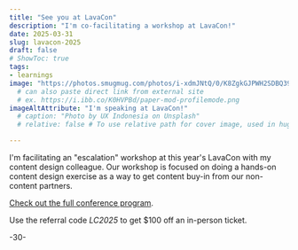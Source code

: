 ```yaml
---
title: "See you at LavaCon"
description: "I'm co-facilitating a workshop at LavaCon!"
date: 2025-03-31
slug: lavacon-2025
draft: false
# ShowToc: true
tags:
- learnings
image: "https://photos.smugmug.com/photos/i-xdmJNtQ/0/K8ZgkGJPWH2SDBQ39w5T4S7kDhxSVw7gTMBVS4Rzn/O/i-xdmJNtQ.jpg"
  # can also paste direct link from external site
  # ex. https://i.ibb.co/K0HVPBd/paper-mod-profilemode.png
imageAltAttribute: "I'm speaking at LavaCon!"
  # caption: "Photo by UX Indonesia on Unsplash"
  # relative: false # To use relative path for cover image, used in hugo Page-bundles

---
```


I'm facilitating an "escalation" workshop at this year's LavaCon with my content design colleague. Our workshop is focused on doing a hands-on content design exercise as a way to get content buy-in from our non-content partners.

[Check out the full conference program](https://www.lavacon.org/).

Use the referral code *LC2025* to get $100 off an in-person ticket.

-30-